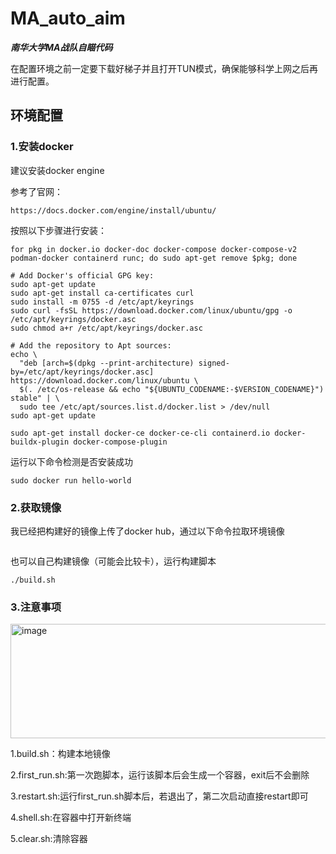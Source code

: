 # MA_auto_aim

***南华大学MA战队自瞄代码***

在配置环境之前一定要下载好梯子并且打开TUN模式，确保能够科学上网之后再进行配置。

## 环境配置
### 1.安装docker

建议安装docker engine 

参考了官网：

```
https://docs.docker.com/engine/install/ubuntu/
```

按照以下步骤进行安装：

```
for pkg in docker.io docker-doc docker-compose docker-compose-v2 podman-docker containerd runc; do sudo apt-get remove $pkg; done
```

```
# Add Docker's official GPG key:
sudo apt-get update
sudo apt-get install ca-certificates curl
sudo install -m 0755 -d /etc/apt/keyrings
sudo curl -fsSL https://download.docker.com/linux/ubuntu/gpg -o /etc/apt/keyrings/docker.asc
sudo chmod a+r /etc/apt/keyrings/docker.asc

# Add the repository to Apt sources:
echo \
  "deb [arch=$(dpkg --print-architecture) signed-by=/etc/apt/keyrings/docker.asc] https://download.docker.com/linux/ubuntu \
  $(. /etc/os-release && echo "${UBUNTU_CODENAME:-$VERSION_CODENAME}") stable" | \
  sudo tee /etc/apt/sources.list.d/docker.list > /dev/null
sudo apt-get update
```

```
sudo apt-get install docker-ce docker-ce-cli containerd.io docker-buildx-plugin docker-compose-plugin
```

运行以下命令检测是否安装成功

```
sudo docker run hello-world
```


### 2.获取镜像

我已经把构建好的镜像上传了docker hub，通过以下命令拉取环境镜像

```
```

也可以自己构建镜像（可能会比较卡），运行构建脚本

```
./build.sh
```

### 3.注意事项

<img width="692" height="183" alt="image" src="https://github.com/user-attachments/assets/dcc4d90b-ab4f-4aee-be97-97700cb85828" />

1.build.sh：构建本地镜像

2.first_run.sh:第一次跑脚本，运行该脚本后会生成一个容器，exit后不会删除

3.restart.sh:运行first_run.sh脚本后，若退出了，第二次启动直接restart即可

4.shell.sh:在容器中打开新终端

5.clear.sh:清除容器

